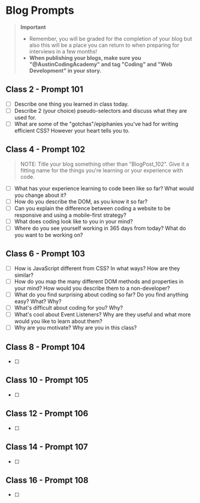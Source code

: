 # Blog Prompts

  > **Important**
  > - Remember, you will be graded for the completion of your blog but also this will be a place you can return to when preparing for interviews in a few months!
  > - **When publishing your blogs, make sure you "@AustinCodingAcademy" and tag "Coding" and "Web Development" in your story.**

## Class 2 - Prompt 101

- [ ] Describe one thing you learned in class today.
- [ ] Describe 2 (your choice) pseudo-selectors and discuss what they are used for.
- [ ] What are some of the "gotchas"/epiphanies you've had for writing efficient CSS? However your heart tells you to.

## Class 4 - Prompt 102

  > NOTE: Title your blog something other than "BlogPost_102". Give it a fitting name for the things you're learning or your experience with code.

- [ ] What has your experience learning to code been like so far? What would you change about it?
- [ ] How do you describe the DOM, as you know it so far?
- [ ] Can you explain the difference between coding a website to be responsive and using a mobile-first strategy?
- [ ] What does coding look like to you in your mind?
- [ ] Where do you see yourself working in 365 days from today? What do you want to be working on?

## Class 6 - Prompt 103

- [ ] How is JavaScript different from CSS? In what ways? How are they similar?
- [ ] How do you map the many different DOM methods and properties in your mind? How would you describe them to a non-developer?
- [ ] What do you find surprising about coding so far? Do you find anything easy? What? Why?
- [ ] What's difficult about coding for you? Why?
- [ ] What's cool about Event Listeners? Why are they useful and what more would you like to learn about them?
- [ ] Why are you motivate? Why are you in this class?

## Class 8 - Prompt 104

- [ ]

## Class 10 - Prompt 105

- [ ]

## Class 12 - Prompt 106

- [ ]

## Class 14 - Prompt 107

- [ ]

## Class 16 - Prompt 108

- [ ]
